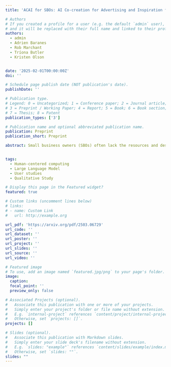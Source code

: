 ```yaml
---
title: 'ACAI for SBOs: AI Co-creation for Advertising and Inspiration for Small Business Owners'

# Authors
# If you created a profile for a user (e.g. the default `admin` user), write the username (folder name) here
# and it will be replaced with their full name and linked to their profile.
authors:
  - admin
  - Adrien Baranes
  - Rob Marchant
  - Tríona Butler
  - Kristen Olson


date: '2025-02-01T00:00:00Z'
doi: ''

# Schedule page publish date (NOT publication's date).
publishDate: ''

# Publication type.
# Legend: 0 = Uncategorized; 1 = Conference paper; 2 = Journal article;
# 3 = Preprint / Working Paper; 4 = Report; 5 = Book; 6 = Book section;
# 7 = Thesis; 8 = Patent
publication_types: ['3']

# Publication name and optional abbreviated publication name.
publication: Preprint
publication_short: Preprint

abstract: Small business owners (SBOs) often lack the resources and design experience needed to produce high-quality advertisements. To address this, we developed ACAI (AI Co-Creation for Advertising and Inspiration), an GenAI-powered multimodal advertisement creation tool, and conducted a user study with 16 SBOs in London to explore their perceptions of and interactions with ACAI in advertisement creation. Our findings reveal that structured inputs enhance user agency and control while improving AI outputs by facilitating better brand alignment, enhancing AI transparency, and offering scaffolding that assists novice designers, such as SBOs, in formulating prompts. We also found that ACAI's multimodal interface bridges the design skill gap for SBOs with a clear advertisement vision, but who lack the design jargon necessary for effective prompting. Building on our findings, we propose three capabilities contextual intelligence, adaptive interactions, and data management, with corresponding design recommendations to advance the co-creative attributes of AI-mediated design tools.


tags: 
  - Human-centered computing
  - Large Language Model
  - User studies
  - Qualitative Study

# Display this page in the Featured widget?
featured: true

# Custom links (uncomment lines below)
# links:
# - name: Custom Link
#   url: http://example.org

url_pdf: 'https://arxiv.org/pdf/2503.06729'
url_code: ''
url_dataset: ''
url_poster: ''
url_project: ''
url_slides: ''
url_source: ''
url_video: ''

# Featured image
# To use, add an image named `featured.jpg/png` to your page's folder.
image:
  caption: 
  focal_point: ''
  preview_only: false

# Associated Projects (optional).
#   Associate this publication with one or more of your projects.
#   Simply enter your project's folder or file name without extension.
#   E.g. `internal-project` references `content/project/internal-project/index.md`.
#   Otherwise, set `projects: []`.
projects: []

# Slides (optional).
#   Associate this publication with Markdown slides.
#   Simply enter your slide deck's filename without extension.
#   E.g. `slides: "example"` references `content/slides/example/index.md`.
#   Otherwise, set `slides: ""`.
slides: ""
---
```

